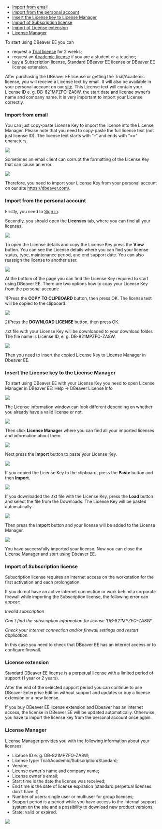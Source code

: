 * [Import from email](#import-from-email)
* [Import from the personal account](#import-from-the-personal-account)
* [Insert the License key to License Manager](#insert-the-license-key-to-license-manager)
* [Import of Subscription license](#import-of-subscription-license)
* [Import of License extension](#license-extension)
* [License Manager](#license-manager)

To start using DBeaver EE you can

* request a [Trial license](https://dbeaver.com/trial/) for 2 weeks;
* request an [Academic license](https://dbeaver.com/academic-license/) if you are a student or a teacher;
* [buy](https://dbeaver.com/buy/) a Subscription license, Standard DBeaver EE license or DBeaver EE license extension.

After purchasing the DBeaver EE license or getting the Trial/Academic license, you will receive a License text by email. 
It will also be available in your personal account on our [site](https://dbeaver.com/).
This License text will contain your License ID e. g. DB-821MPZFO-ZA8W, the start date and license owner’s name and company name. It is very important to import your License correctly.

### Import from email

You can just copy-paste License Key to import the license into the License Manager. Please note that you need to copy-paste the full license text (not just license ID). The license text starts with “–” and ends with “==” characters.

![](images/license/email.png)

Sometimes an email client can corrupt the formatting of the License Key that can cause an error.

![](images/license/formatting-error.png)

Therefore, you need to import your License Key from your personal account on our site https://dbeaver.com/.

### Import from the personal account

Firstly, you need to [Sign in](https://dbeaver.com/signin/).

Secondly, you should open the **Licenses** tab, where you can find all your licenses. 

![](images/license/tab-licenses.png)




To open the License details and copy the License Key press the **View** button. You can see the License details where you can find your license status, type, maintenance period, and end support date. You can also reassign the license to another user.




![](images/license/view-lic.png)

At the bottom of the page you can find the License Key required to start using DBeaver EE.
There are two options how to copy your License Key from the personal account:

1)Press the **COPY TO CLIPBOARD** button, then press OK. The license text will be copied to the clipboard.

![](images/license/copy.png)

2)Press the **DOWNLOAD LICENSE** button, then press OK. 

.txt file with your License Key will be downloaded to your download folder. The file name is License ID, e. g. DB-821MPZFO-ZA8W.

![](images/license/download.png)

Then you need to insert the copied License Key to License Manager in Dbeaver EE.

### Insert the License key to the License Manager

To start using DBeaver EE with your License Key you need to open License Manager in DBeaver EE:
Help -> DBeaver License Info

![](images/license/help.png)

The License information window can look different depending on whether you already have a valid license or not.

![](images/license/license-info.png)

Then click **License Manager** where you can find all your imported licenses and information about them.

![](images/license/lm.png)

Next press the **Import** button to paste your License Key.

![](images/license/import-license.png)

If you copied the License Key to the clipboard, press the **Paste** button and then **Import**. 

![](images/license/paste.png)

If you downloaded the .txt file with the License Key, press the **Load** button and select the file from the Downloads. The License Key will be pasted automatically.

![](images/license/load.png)

Then press the **Import** button and your license will be added to the License Manager.

![](images/license/lm-imported.png)

You have successfully imported your license. Now you can close the License Manager and start using Dbeaver EE.  

### Import of Subscription license

Subscription license requires an internet access on the workstation for the first activation and each prolongation.

If you do not have an active internet connection or work behind a corporate firewall while importing the Subscription license, the following error can appear:

*Invalid subscription*

*Can`t find the subscription information for license ‘DB-821MPZFO-ZA8W’.*

*Check your internet connection and/or firewall settings and restart application.*

In this case you need to check that DBeaver EE has an internet access or to configure firewall.

### License extension

Standard DBeaver EE license is a perpetual license with a limited period of support (1 year or 2 years). 

After the end of the selected support period you can continue to use DBeaver Enterprise Edition without support and updates or buy a license extension or a new license.

If you buy DBeaver EE license extension and Dbeaver has an internet access, the license in DBeaver EE will be updated automatically. Otherwise, you have to import the license key from the personal account once again.

### License Manager

License Manager provides you with the following information about your licenses:

* License ID e. g. DB-821MPZFO-ZA8W;
* License type: Trial/Academic/Subscription/Standard;
* Version;
* License owner`s name and company name;
* License owner`s email;
* Start time is the date the license was received;
* End time is the date of license expiration (standard perpetual licenses don`t have it)
* Number of users: single user or multiuser for group licenses;
* Support period is a period while you have access to the internal support system on the site and a possibility to download new product versions;
* State: valid or expired.

![](images/license/lm-imported.png)